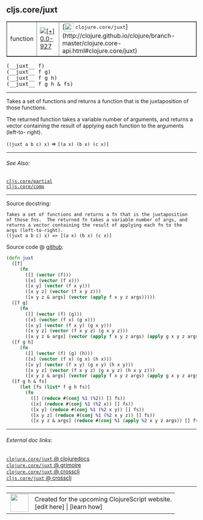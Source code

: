 ## cljs.core/juxt



 <table border="1">
<tr>
<td>function</td>
<td><a href="https://github.com/cljsinfo/cljs-api-docs/tree/0.0-927"><img valign="middle" alt="[+] 0.0-927" title="Added in 0.0-927" src="https://img.shields.io/badge/+-0.0--927-lightgrey.svg"></a> </td>
<td>
[<img height="24px" valign="middle" src="http://i.imgur.com/1GjPKvB.png"> <samp>clojure.core/juxt</samp>](http://clojure.github.io/clojure/branch-master/clojure.core-api.html#clojure.core/juxt)
</td>
</tr>
</table>


 <samp>
(__juxt__ f)<br>
</samp>
 <samp>
(__juxt__ f g)<br>
</samp>
 <samp>
(__juxt__ f g h)<br>
</samp>
 <samp>
(__juxt__ f g h & fs)<br>
</samp>

---

Takes a set of functions and returns a function that is the juxtaposition of
those functions.

The returned function takes a variable number of arguments, and returns a vector
containing the result of applying each function to the arguments (left-to-
right).

`((juxt a b c) x)` => `[(a x) (b x) (c x)]`

---


###### See Also:

[`cljs.core/partial`](cljs.core_partial.md)<br>
[`cljs.core/comp`](cljs.core_comp.md)<br>

---


Source docstring:

```
Takes a set of functions and returns a fn that is the juxtaposition
of those fns.  The returned fn takes a variable number of args, and
returns a vector containing the result of applying each fn to the
args (left-to-right).
((juxt a b c) x) => [(a x) (b x) (c x)]
```


Source code @ [github](https://github.com/clojure/clojurescript/blob/r2173/src/cljs/cljs/core.cljs#L6642-L6676):

```clj
(defn juxt
  ([f]
     (fn
       ([] (vector (f)))
       ([x] (vector (f x)))
       ([x y] (vector (f x y)))
       ([x y z] (vector (f x y z)))
       ([x y z & args] (vector (apply f x y z args)))))
  ([f g]
     (fn
       ([] (vector (f) (g)))
       ([x] (vector (f x) (g x)))
       ([x y] (vector (f x y) (g x y)))
       ([x y z] (vector (f x y z) (g x y z)))
       ([x y z & args] (vector (apply f x y z args) (apply g x y z args)))))
  ([f g h]
     (fn
       ([] (vector (f) (g) (h)))
       ([x] (vector (f x) (g x) (h x)))
       ([x y] (vector (f x y) (g x y) (h x y)))
       ([x y z] (vector (f x y z) (g x y z) (h x y z)))
       ([x y z & args] (vector (apply f x y z args) (apply g x y z args) (apply h x y z args)))))
  ([f g h & fs]
     (let [fs (list* f g h fs)]
       (fn
         ([] (reduce #(conj %1 (%2)) [] fs))
         ([x] (reduce #(conj %1 (%2 x)) [] fs))
         ([x y] (reduce #(conj %1 (%2 x y)) [] fs))
         ([x y z] (reduce #(conj %1 (%2 x y z)) [] fs))
         ([x y z & args] (reduce #(conj %1 (apply %2 x y z args)) [] fs))))))
```

<!--
Repo - tag - source tree - lines:

 <pre>
clojurescript @ r2173
└── src
    └── cljs
        └── cljs
            └── <ins>[core.cljs:6642-6676](https://github.com/clojure/clojurescript/blob/r2173/src/cljs/cljs/core.cljs#L6642-L6676)</ins>
</pre>

-->

---



###### External doc links:

[`clojure.core/juxt` @ clojuredocs](http://clojuredocs.org/clojure.core/juxt)<br>
[`clojure.core/juxt` @ grimoire](http://conj.io/store/v1/org.clojure/clojure/1.7.0-beta3/clj/clojure.core/juxt/)<br>
[`clojure.core/juxt` @ crossclj](http://crossclj.info/fun/clojure.core/juxt.html)<br>
[`cljs.core/juxt` @ crossclj](http://crossclj.info/fun/cljs.core.cljs/juxt.html)<br>

---

 <table>
<tr><td>
<img valign="middle" align="right" width="48px" src="http://i.imgur.com/Hi20huC.png">
</td><td>
Created for the upcoming ClojureScript website.<br>
[edit here] | [learn how]
</td></tr></table>

[edit here]:https://github.com/cljsinfo/cljs-api-docs/blob/master/cljsdoc/cljs.core_juxt.cljsdoc
[learn how]:https://github.com/cljsinfo/cljs-api-docs/wiki/cljsdoc-files

<!--

This information was too distracting to show to readers, but I'll leave it
commented here since it is helpful to:

- pretty-print the data used to generate this document
- and show how to retrieve that data



The API data for this symbol:

```clj
{:description "Takes a set of functions and returns a function that is the juxtaposition of\nthose functions.\n\nThe returned function takes a variable number of arguments, and returns a vector\ncontaining the result of applying each function to the arguments (left-to-\nright).\n\n`((juxt a b c) x)` => `[(a x) (b x) (c x)]`",
 :ns "cljs.core",
 :name "juxt",
 :signature ["[f]" "[f g]" "[f g h]" "[f g h & fs]"],
 :history [["+" "0.0-927"]],
 :type "function",
 :related ["cljs.core/partial" "cljs.core/comp"],
 :full-name-encode "cljs.core_juxt",
 :source {:code "(defn juxt\n  ([f]\n     (fn\n       ([] (vector (f)))\n       ([x] (vector (f x)))\n       ([x y] (vector (f x y)))\n       ([x y z] (vector (f x y z)))\n       ([x y z & args] (vector (apply f x y z args)))))\n  ([f g]\n     (fn\n       ([] (vector (f) (g)))\n       ([x] (vector (f x) (g x)))\n       ([x y] (vector (f x y) (g x y)))\n       ([x y z] (vector (f x y z) (g x y z)))\n       ([x y z & args] (vector (apply f x y z args) (apply g x y z args)))))\n  ([f g h]\n     (fn\n       ([] (vector (f) (g) (h)))\n       ([x] (vector (f x) (g x) (h x)))\n       ([x y] (vector (f x y) (g x y) (h x y)))\n       ([x y z] (vector (f x y z) (g x y z) (h x y z)))\n       ([x y z & args] (vector (apply f x y z args) (apply g x y z args) (apply h x y z args)))))\n  ([f g h & fs]\n     (let [fs (list* f g h fs)]\n       (fn\n         ([] (reduce #(conj %1 (%2)) [] fs))\n         ([x] (reduce #(conj %1 (%2 x)) [] fs))\n         ([x y] (reduce #(conj %1 (%2 x y)) [] fs))\n         ([x y z] (reduce #(conj %1 (%2 x y z)) [] fs))\n         ([x y z & args] (reduce #(conj %1 (apply %2 x y z args)) [] fs))))))",
          :title "Source code",
          :repo "clojurescript",
          :tag "r2173",
          :filename "src/cljs/cljs/core.cljs",
          :lines [6642 6676]},
 :full-name "cljs.core/juxt",
 :clj-symbol "clojure.core/juxt",
 :docstring "Takes a set of functions and returns a fn that is the juxtaposition\nof those fns.  The returned fn takes a variable number of args, and\nreturns a vector containing the result of applying each fn to the\nargs (left-to-right).\n((juxt a b c) x) => [(a x) (b x) (c x)]"}

```

Retrieve the API data for this symbol:

```clj
;; from Clojure REPL
(require '[clojure.edn :as edn])
(-> (slurp "https://raw.githubusercontent.com/cljsinfo/cljs-api-docs/catalog/cljs-api.edn")
    (edn/read-string)
    (get-in [:symbols "cljs.core/juxt"]))
```

-->
